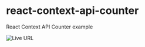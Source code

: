 # react-context-api-counter
React Context API Counter example

![Live URL](https://sanjeevpuspam.github.io/react-context-api-counter)
